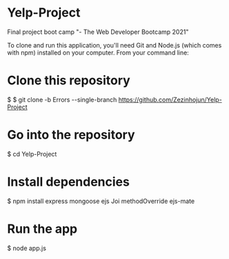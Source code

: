 # Yelp-Project
Final project boot camp "- The Web Developer Bootcamp 2021"

To clone and run this application, you'll need Git and Node.js (which comes with npm) installed on your computer. From your command line:

# Clone this repository
$ $ git clone -b Errors --single-branch https://github.com/Zezinhojun/Yelp-Project

# Go into the repository
$ cd Yelp-Project

# Install dependencies
$ npm install express mongoose ejs Joi methodOverride ejs-mate

# Run the app
$ node app.js
